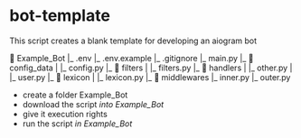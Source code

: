 # bot-template
This script creates a blank template for developing an aiogram bot

📁 Example_Bot
 |_ .env
 |_ .env.example
 |_ .gitignore
 |_ main.py
 |_ 📁 config_data
 |   |_ config.py
 |_ 📁 filters
 |   |_ filters.py
 |_ 📁 handlers
 |   |_ other.py
 |   |_ user.py
 |_ 📁 lexicon
 |   |_ lexicon.py
 |_ 📁 middlewares
     |_ inner.py
     |_ outer.py


* create a folder Example_Bot
* download the script *into Example_Bot*
* give it execution rights
* run the script *in Example_Bot*

